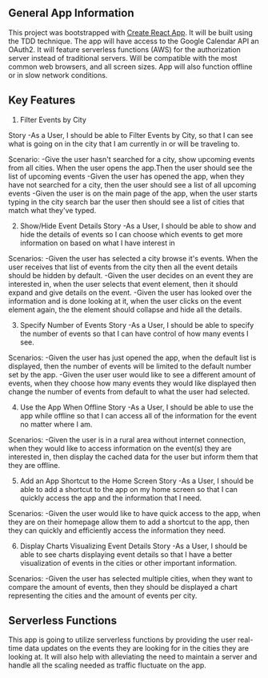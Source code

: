 ## General App Information

This project was bootstrapped with [Create React App](https://github.com/facebook/create-react-app).
It will be built using the TDD technique.
The app will have access to the Google Calendar API an OAuth2.
It will feature serverless functions (AWS) for the authorization server instead of traditional servers.
Will be compatible with the most common web browsers, and all screen sizes.
App will also function offline or in slow network conditions.

## Key Features

1. Filter Events by City

Story
-As a User, I should be able to Filter Events by City, so that I can see what is going on in the city that I am currently in or will be traveling to.

Scenario:
-Give the user hasn't searched for a city, show upcoming events from all cities. When the user opens the app.Then the user should see the list of upcoming events
-Given the user has opened the app, when they have not searched for a city, then the user should see a list of all upcoming events
-Given the user is on the main page of the app, when the user starts typing in the city search bar the user then should see a list of cities that match what they've typed.

2. Show/Hide Event Details
   Story
   -As a User, I should be able to show and hide the details of events so I can choose which events to get more information on based on what I have interest in

Scenarios:
-Given the user has selected a city browse it's events. When the user receives that list of events from the city then all the event details should be hidden by default.
-Given the user decides on an event they are interested in, when the user selects that event element, then it should expand and give details on the event.
-Given the user has looked over the information and is done looking at it, when the user clicks on the event element again, the the element should collapse and hide all the details.

3. Specify Number of Events
   Story
   -As a User, I should be able to specify the number of events so that I can have control of how many events I see.

Scenarios:
-Given the user has just opened the app, when the default list is displayed, then the number of events will be limited to the default number set by the app.
-Given the user user would like to see a different amount of events, when they choose how many events they would like displayed then change the number of events from default to what the user had selected.

4. Use the App When Offline
   Story
   -As a User, I should be able to use the app while offline so that I can access all of the information for
   the event no matter where I am.

Scenarios:
-Given the user is in a rural area without internet connection, when they would like to access information on the event(s) they are interested in, then display the cached data for the user but inform them that they are offline.

5. Add an App Shortcut to the Home Screen
   Story
   -As a User, I should be able to add a shortcut to the app on my home screen so that I can quickly access the app and the information that I need.

Scenarios:
-Given the user would like to have quick access to the app, when they are on their homepage allow them to add a shortcut to the app, then they can quickly and efficiently access the information they need.

6. Display Charts Visualizing Event Details
   Story
   -As a User, I should be able to see charts displaying event details so that I have a better visualization of events in the cities or other important information.

Scenarios:
-Given the user has selected multiple cities, when they want to compare the amount of events, then they should be displayed a chart representing the cities and the amount of events per city.

## Serverless Functions

This app is going to utilize serverless functions by providing the user real-time data updates on the events they are looking for in the cities they are looking at. It will also help with alleviating the need to maintain a server and handle all the scaling needed as traffic fluctuate on the app.
